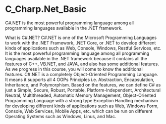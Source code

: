 # C_Charp.Net_Basic
C#.NET is the most powerful programming language among all programming languages available in the .NET framework. 


What is C#.NET?
C#.NET is one of the Microsoft Programming Languages to work with the .NET Framework, .NET Core, or .NET to develop different kinds of applications such as Web, Console, Windows, Restful Services, etc. 
It is the most powerful programming language among all programming languages available in the .NET framework because it contains all the features of C++, VB.NET, and JAVA, and also has some additional features. As we progress in this course, you will come to know the additional features.
C#.NET is a completely Object-Oriented Programming Language. It means it supports all 4 OOPs Principles i.e. Abstraction, Encapsulation, Inheritance, and Polymorphism.
Based on the features, we can define C# as just a Simple, Secure, Robust, Portable, Platform-Independent, Architectural Neutral, Multithreaded, Automatic Memory Management, Object-Oriented Programming Language with a strong type Exception Handling mechanism for developing different kinds of applications such as Web, Windows Form, Console, Web Services, Mobile Apps, etc. which can be run on different Operating Systems such as Windows, Linus, and Mac.
